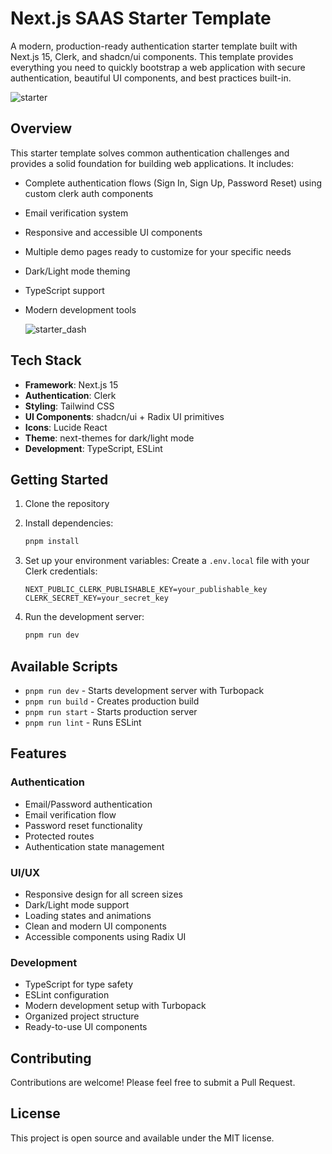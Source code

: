 # Next.js SAAS Starter Template 

A modern, production-ready authentication starter template built with Next.js 15, Clerk, and shadcn/ui components. This template provides everything you need to quickly bootstrap a web application with secure authentication, beautiful UI components, and best practices built-in.

![starter](https://github.com/user-attachments/assets/ea030114-653d-4a8b-88e3-d52bb772e553)


## Overview

This starter template solves common authentication challenges and provides a solid foundation for building web applications. It includes:

- Complete authentication flows (Sign In, Sign Up, Password Reset) using custom clerk auth components
- Email verification system
- Responsive and accessible UI components
- Multiple demo pages ready to customize for your specific needs
- Dark/Light mode theming
- TypeScript support
- Modern development tools

  ![starter_dash](https://github.com/user-attachments/assets/eeda326a-15b5-4eea-aa77-a16ec48a73f9)


## Tech Stack

- **Framework**: Next.js 15
- **Authentication**: Clerk
- **Styling**: Tailwind CSS
- **UI Components**: shadcn/ui + Radix UI primitives
- **Icons**: Lucide React
- **Theme**: next-themes for dark/light mode
- **Development**: TypeScript, ESLint

## Getting Started

1. Clone the repository
2. Install dependencies:
   ```bash
   pnpm install
   ```
3. Set up your environment variables:
   Create a `.env.local` file with your Clerk credentials:
   ```
   NEXT_PUBLIC_CLERK_PUBLISHABLE_KEY=your_publishable_key
   CLERK_SECRET_KEY=your_secret_key
   ```

4. Run the development server:
   ```bash
   pnpm run dev
   ```

## Available Scripts

- `pnpm run dev` - Starts development server with Turbopack
- `pnpm run build` - Creates production build
- `pnpm run start` - Starts production server
- `pnpm run lint` - Runs ESLint

## Features

### Authentication
- Email/Password authentication
- Email verification flow
- Password reset functionality
- Protected routes
- Authentication state management

### UI/UX
- Responsive design for all screen sizes
- Dark/Light mode support
- Loading states and animations
- Clean and modern UI components
- Accessible components using Radix UI

### Development
- TypeScript for type safety
- ESLint configuration
- Modern development setup with Turbopack
- Organized project structure
- Ready-to-use UI components

## Contributing

Contributions are welcome! Please feel free to submit a Pull Request.

## License

This project is open source and available under the MIT license.

